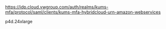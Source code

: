 https://idp.cloud.vwgroup.com/auth/realms/kums-mfa/protocol/saml/clients/kums-mfa-hybridcloud-urn-amazon-webservices

p4d.24xlarge
